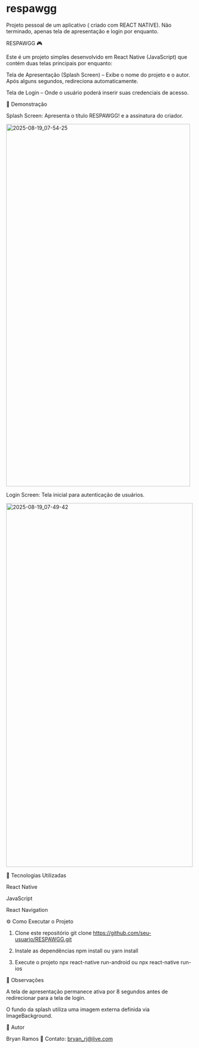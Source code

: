 # respawgg
Projeto pessoal de um aplicativo ( criado com REACT NATIVE). Não terminado, apenas tela de apresentação e login por enquanto.

RESPAWGG 🎮

Este é um projeto simples desenvolvido em React Native (JavaScript) que contém duas telas principais por enquanto:

Tela de Apresentação (Splash Screen) – Exibe o nome do projeto e o autor. Após alguns segundos, redireciona automaticamente.

Tela de Login – Onde o usuário poderá inserir suas credenciais de acesso.


📸 Demonstração

Splash Screen: Apresenta o título RESPAWGG! e a assinatura do criador.

<img width="495" height="976" alt="2025-08-19_07-54-25" src="https://github.com/user-attachments/assets/a5c9b391-3c84-4e79-9c13-4c199ac6cbb5" />


Login Screen: Tela inicial para autenticação de usuários.

<img width="502" height="980" alt="2025-08-19_07-49-42" src="https://github.com/user-attachments/assets/8ea7026e-f366-4c46-a941-93ed475aaafa" />


🚀 Tecnologias Utilizadas

React Native

JavaScript

React Navigation


⚙️ Como Executar o Projeto
1. Clone este repositório
 git clone https://github.com/seu-usuario/RESPAWGG.git

2. Instale as dependências
   npm install  ou yarn install

3. Execute o projeto
   npx react-native run-android   ou   npx react-native run-ios





📝 Observações

A tela de apresentação permanece ativa por 8 segundos antes de redirecionar para a tela de login.

O fundo da splash utiliza uma imagem externa definida via ImageBackground.




👤 Autor

Bryan Ramos
📧 Contato: bryan_rj@live.com

